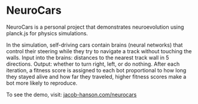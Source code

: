 # NeuroCars
NeuroCars is a personal project that demonstrates neuroevolution using planck.js for physics simulations.

In the simulation, self-driving cars contain brains (neural networks) that control their steering while they try to navigate a track without touching the walls. Input into the brains: distances to the nearest track wall in 5 directions. Output: whether to turn right, left, or do nothing. After each iteration, a fitness score is assigned to each bot proportional to how long they stayed alive and how far they traveled, higher fitness scores make a bot more likely to reproduce.

To see the demo, visit: [jacob-hanson.com/neurocars](https://www.jacob-hanson.com/neurocars)
